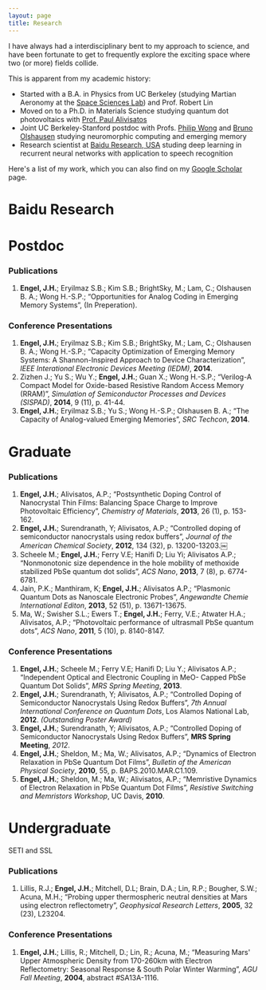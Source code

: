 ```yaml
---
layout: page
title: Research 
---
```


I have always had a interdisciplinary bent to my approach to science, and have been fortunate to get to frequently explore the exciting space where two (or more) fields collide. 

This is apparent from my academic history:

* Started with a B.A. in Physics from UC Berkeley (studying Martian Aeronomy at the [Space Sciences Lab](http://www.ssl.berkeley.edu/)) and Prof. Robert Lin
* Moved on to a Ph.D. in Materials Science studying quantum dot photovoltaics with [Prof. Paul Alivisatos](http://www.cchem.berkeley.edu/pagrp/) 
* Joint UC Berkeley-Stanford postdoc with Profs. [Philip Wong](https://nano.stanford.edu/) and [Bruno Olshausen](http://redwood.berkeley.edu/) studying neuromorphic computing and emerging memory
* Research scientist at [Baidu Research, USA](http://usa.baidu.com/) studing deep learning in recurrent neural networks with application to speech recognition

Here's a list of my work, which you can also find on my [Google Scholar](https://scholar.google.com/citations?user=Sc7qOfcAAAAJ&hl=en) page.




# Baidu Research


# Postdoc

### Publications

1. **Engel, J.H.**; Eryilmaz S.B.; Kim S.B.; BrightSky, M.; Lam, C.; Olshausen B. A.; Wong H.-S.P.; “Opportunities for Analog Coding in Emerging Memory Systems”, (In Preperation).

### Conference Presentations

1. **Engel, J.H.**; Eryilmaz S.B.; Kim S.B.; BrightSky, M.; Lam, C.; Olshausen B. A.; Wong H.-S.P.; “Capacity Optimization of Emerging Memory Systems: A Shannon-Inspired Approach to Device Characterization”, *IEEE Interational Electronic Devices Meeting (IEDM)*, **2014**.
1. Zizhen J.; Yu S.; Wu Y.; **Engel, J.H.**; Guan X.; Wong H.-S.P.; “Verilog-A Compact Model for Oxide-based Resistive Random Access Memory (RRAM)”, *Simulation of Semiconductor Processes and Devices (SISPAD)*, **2014**, 9 (11), p. 41-44.
1. **Engel, J.H.**; Eryilmaz S.B.; Yu S.; Wong H.-S.P.; Olshausen B. A.; “The Capacity of Analog-valued Emerging Memories”, *SRC Techcon*, **2014**.


# Graduate


### Publications

1. **Engel, J.H.**; Alivisatos, A.P.; “Postsynthetic Doping Control of Nanocrystal Thin Films: Balancing Space Charge to Improve Photovoltaic Efficiency”, *Chemistry of Materials*, **2013**, 26 (1), p. 153-162.
1. **Engel, J.H.**; Surendranath, Y; Alivisatos, A.P.; “Controlled doping of semiconductor nanocrystals using redox buffers”, *Journal of the American Chemical Society*, **2012**, 134 (32), p. 13200-13203.￼
1. Scheele M.; **Engel, J.H.**; Ferry V.E; Hanifi D; Liu Yi; Alivisatos A.P.; “Nonmonotonic size dependence in the hole mobility of methoxide stabilized PbSe quantum dot solids”, *ACS Nano*, **2013**, 7 (8), p. 6774-6781.
1. Jain, P.K.; Manthiram, K; **Engel, J.H.**; Alivisatos A.P.; “Plasmonic Quantum Dots as Nanoscale Electronic Probes”, *Angewandte Chemie International Editon*, **2013**, 52 (51), p. 13671-13675.
1. Ma, W.; Swisher S.L.; Ewers T.; **Engel, J.H.**; Ferry, V.E.; Atwater H.A.; Alivisatos, A.P.; “Photovoltaic performance of ultrasmall PbSe quantum dots”, *ACS Nano*, **2011**, 5 (10), p. 8140-8147.

### Conference Presentations

1. **Engel, J.H.**; Scheele M.; Ferry V.E; Hanifi D; Liu Y.; Alivisatos A.P.; “Independent Optical and Electronic Coupling in MeO- Capped PbSe Quantum Dot Solids”, *MRS Spring Meeting*, **2013**.
1. **Engel, J.H.**; Surendranath, Y; Alivisatos, A.P.; “Controlled Doping of Semiconductor Nanocrystals Using Redox Buffers”, *7th Annual International Conference on Quantum Dots*, Los Alamos National Lab, **2012**. *(Outstanding Poster Award)*
1. **Engel, J.H.**; Surendranath, Y; Alivisatos, A.P.; “Controlled Doping of Semiconductor Nanocrystals Using Redox Buffers”, **MRS Spring Meeting**, *2012*.
1. **Engel, J.H.**; Sheldon, M.; Ma, W.; Alivisatos, A.P.; “Dynamics of Electron Relaxation in PbSe Quantum Dot Films”, *Bulletin of the American Physical Society*, **2010**, 55, p. BAPS.2010.MAR.C1.109.
1. **Engel, J.H.**; Sheldon, M.; Ma, W.; Alivisatos, A.P.; “Memristive Dynamics of Electron Relaxation in PbSe Quantum Dot Films”, *Resistive Switching and Memristors Workshop*, UC Davis, **2010**.


# Undergraduate

SETI and SSL

### Publications

1. Lillis, R.J.; **Engel, J.H.**; Mitchell, D.L; Brain, D.A.; Lin, R.P.; Bougher, S.W.; Acuna, M.H.; “Probing upper thermospheric neutral densities at Mars using electron reflectometry”, *Geophysical Research Letters*, **2005**, 32 (23), L23204.

### Conference Presentations

1. **Engel, J.H.**; Lillis, R.; Mitchell, D.; Lin, R.; Acuna, M.; “Measuring Mars' Upper Atmospheric Density from 170-260km with Electron Reflectometry: Seasonal Response & South Polar Winter Warming”, *AGU Fall Meeting*, **2004**, abstract #SA13A-1116.